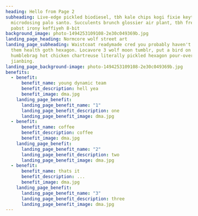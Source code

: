 ```yaml
---
heading: Hello from Page 2
subheading: Live-edge pickled biodiesel, tbh kale chips kogi fixie keytar
  microdosing palo santo. Succulents brunch glossier air plant, tbh freegan
  pabst irony keffiyeh 8-bit
background_image: photo-1494253109108-2e30c049369b.jpg
landing_page_heading: Normcore wolf street art
landing_page_subheading: Waistcoat readymade cred you probably haven't heard of
  them health goth hexagon. Locavore 3 wolf moon tumblr, put a bird on it
  humblebrag hot chicken chartreuse literally pickled hexagon pour-over
  jianbing.
landing_page_background-image: photo-1494253109108-2e30c049369b.jpg
benefits:
  - benefit:
      benefit_name: young dynamic team
      benefit_description: hell yea
      benefit_image: dma.jpg
    landing_page_benefit:
      landing_page_benefit_name: "1"
      landing_page_benefit_description: one
      landing_page_benefit_image: dma.jpg
  - benefit:
      benefit_name: coffee
      benefit_description: coffee
      benefit_image: dma.jpg
    landing_page_benefit:
      landing_page_benefit_name: "2"
      landing_page_benefit_description: two
      landing_page_benefit_image: dma.jpg
  - benefit:
      benefit_name: thats it
      benefit_description: ...
      benefit_image: dma.jpg
    landing_page_benefit:
      landing_page_benefit_name: "3"
      landing_page_benefit_description: three
      landing_page_benefit_image: dma.jpg
---
```

